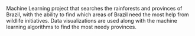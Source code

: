 Machine Learning project that searches the rainforests and provinces of Brazil, with the ability to find which areas of Brazil need the most help from wildlife initiatives. Data visualizations are used along with the machine learning algorithms to find the most needy provinces.
